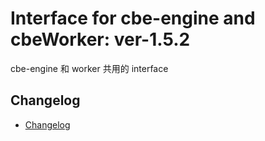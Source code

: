 # Interface for cbe-engine and cbeWorker: ver-1.5.2

cbe-engine 和 worker 共用的 interface

## Changelog

- [Changelog](CHANGELOG.md)